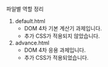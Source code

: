파일별 역할 정리

1. default.html
    - DOM 4차 기본 계산기 과제입니다.
    - 추가 CSS가 적용되지 않았습니다.
2. advance.html
    - DOM 4차 응용 과제입니다.
    - 추가 CSS가 적용되었습니다.